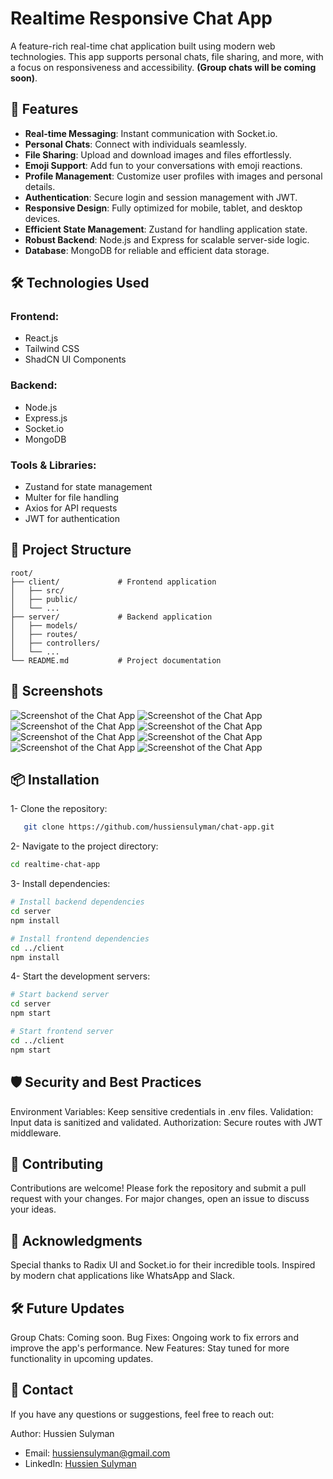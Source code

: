 # Realtime Responsive Chat App

A feature-rich real-time chat application built using modern web technologies. This app supports personal chats, file sharing, and more, with a focus on responsiveness and accessibility. **(Group chats will be coming soon)**.

## 🚀 Features
- **Real-time Messaging**: Instant communication with Socket.io.
- **Personal Chats**: Connect with individuals seamlessly.
- **File Sharing**: Upload and download images and files effortlessly.
- **Emoji Support**: Add fun to your conversations with emoji reactions.
- **Profile Management**: Customize user profiles with images and personal details.
- **Authentication**: Secure login and session management with JWT.
- **Responsive Design**: Fully optimized for mobile, tablet, and desktop devices.
- **Efficient State Management**: Zustand for handling application state.
- **Robust Backend**: Node.js and Express for scalable server-side logic.
- **Database**: MongoDB for reliable and efficient data storage.

## 🛠️ Technologies Used
### Frontend:
- React.js
- Tailwind CSS
- ShadCN UI Components

### Backend:
- Node.js
- Express.js
- Socket.io
- MongoDB

### Tools & Libraries:
- Zustand for state management
- Multer for file handling
- Axios for API requests
- JWT for authentication

## 📂 Project Structure
```plaintext
root/
├── client/             # Frontend application
│   ├── src/
│   ├── public/
│   └── ...
├── server/             # Backend application
│   ├── models/
│   ├── routes/
│   ├── controllers/
│   └── ...
└── README.md           # Project documentation
```
## 📸 Screenshots
![Screenshot of the Chat App](./App-Screenshots/Login.png)
![Screenshot of the Chat App](./App-Screenshots/Signup.png)
![Screenshot of the Chat App](./App-Screenshots/Edit-profile.png)
![Screenshot of the Chat App](./App-Screenshots/profile-photo.png)
![Screenshot of the Chat App](./App-Screenshots/App-design.png)
![Screenshot of the Chat App](./App-Screenshots/serach-users.png)
![Screenshot of the Chat App](./App-Screenshots/Chat.png)
![Screenshot of the Chat App](./App-Screenshots/images-download.png)
## 📦 Installation
1- Clone the repository:
```bash
   git clone https://github.com/hussiensulyman/chat-app.git
```
2- Navigate to the project directory:
```bash
cd realtime-chat-app
```
3- Install dependencies:
```bash
# Install backend dependencies
cd server
npm install

# Install frontend dependencies
cd ../client
npm install
```
4- Start the development servers:
```bash
# Start backend server
cd server
npm start

# Start frontend server
cd ../client
npm start
```

## 🛡️ Security and Best Practices
Environment Variables: Keep sensitive credentials in .env files.
Validation: Input data is sanitized and validated.
Authorization: Secure routes with JWT middleware.

## 🤝 Contributing
Contributions are welcome! Please fork the repository and submit a pull request with your changes. For major changes, open an issue to discuss your ideas.

## 🌟 Acknowledgments
Special thanks to Radix UI and Socket.io for their incredible tools.
Inspired by modern chat applications like WhatsApp and Slack.

## 🛠️ Future Updates
Group Chats: Coming soon.
Bug Fixes: Ongoing work to fix errors and improve the app's performance.
New Features: Stay tuned for more functionality in upcoming updates.

## 📧 Contact
If you have any questions or suggestions, feel free to reach out:

Author: Hussien Sulyman
- Email: [hussiensulyman@gmail.com](mailto:hussiensulyman@gmail.com)  
- LinkedIn: [Hussien Sulyman](https://www.linkedin.com/in/hussien-sulyman/)
